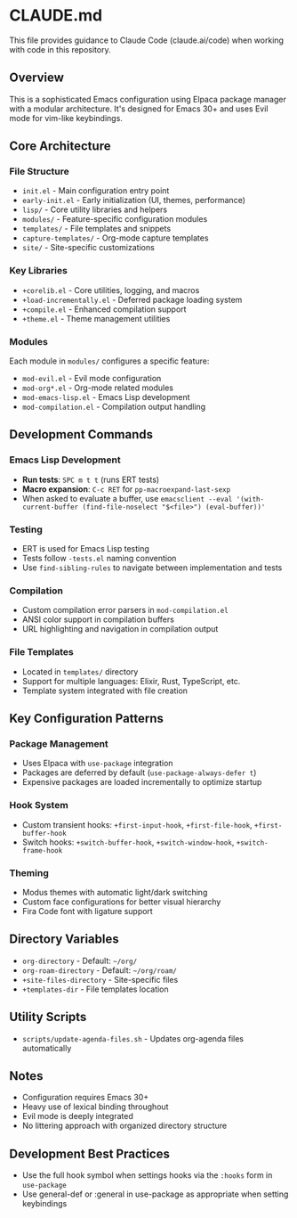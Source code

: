 # CLAUDE.md

This file provides guidance to Claude Code (claude.ai/code) when working with code in this repository.

## Overview

This is a sophisticated Emacs configuration using Elpaca package manager with a modular architecture. It's designed for Emacs 30+ and uses Evil mode for vim-like keybindings.

## Core Architecture

### File Structure
- `init.el` - Main configuration entry point
- `early-init.el` - Early initialization (UI, themes, performance)
- `lisp/` - Core utility libraries and helpers
- `modules/` - Feature-specific configuration modules
- `templates/` - File templates and snippets
- `capture-templates/` - Org-mode capture templates
- `site/` - Site-specific customizations

### Key Libraries
- `+corelib.el` - Core utilities, logging, and macros
- `+load-incrementally.el` - Deferred package loading system
- `+compile.el` - Enhanced compilation support
- `+theme.el` - Theme management utilities

### Modules
Each module in `modules/` configures a specific feature:
- `mod-evil.el` - Evil mode configuration
- `mod-org*.el` - Org-mode related modules
- `mod-emacs-lisp.el` - Emacs Lisp development
- `mod-compilation.el` - Compilation output handling

## Development Commands

### Emacs Lisp Development
- **Run tests**: `SPC m t t` (runs ERT tests)
- **Macro expansion**: `C-c RET` for `pp-macroexpand-last-sexp`
- When asked to evaluate a buffer, use `emacsclient --eval '(with-current-buffer (find-file-noselect "$<file>") (eval-buffer))'`

### Testing
- ERT is used for Emacs Lisp testing
- Tests follow `-tests.el` naming convention
- Use `find-sibling-rules` to navigate between implementation and tests

### Compilation
- Custom compilation error parsers in `mod-compilation.el`
- ANSI color support in compilation buffers
- URL highlighting and navigation in compilation output

### File Templates
- Located in `templates/` directory
- Support for multiple languages: Elixir, Rust, TypeScript, etc.
- Template system integrated with file creation

## Key Configuration Patterns

### Package Management
- Uses Elpaca with `use-package` integration
- Packages are deferred by default (`use-package-always-defer t`)
- Expensive packages are loaded incrementally to optimize startup

### Hook System
- Custom transient hooks: `+first-input-hook`, `+first-file-hook`, `+first-buffer-hook`
- Switch hooks: `+switch-buffer-hook`, `+switch-window-hook`, `+switch-frame-hook`

### Theming
- Modus themes with automatic light/dark switching
- Custom face configurations for better visual hierarchy
- Fira Code font with ligature support

## Directory Variables
- `org-directory` - Default: `~/org/`
- `org-roam-directory` - Default: `~/org/roam/`
- `+site-files-directory` - Site-specific files
- `+templates-dir` - File templates location

## Utility Scripts
- `scripts/update-agenda-files.sh` - Updates org-agenda files automatically

## Notes
- Configuration requires Emacs 30+
- Heavy use of lexical binding throughout
- Evil mode is deeply integrated
- No littering approach with organized directory structure

## Development Best Practices
- Use the full hook symbol when settings hooks via the `:hooks` form in `use-package`
- Use general-def or :general in use-package as appropriate when setting keybindings
